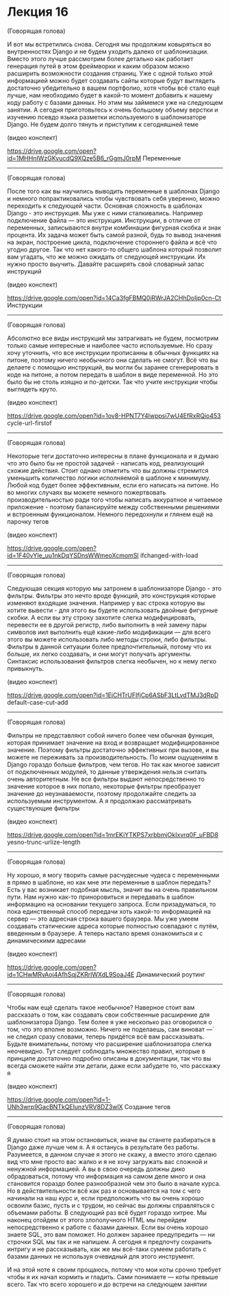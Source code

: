 # Лекция 16


(Говорящая голова)

И вот мы встретились снова. Сегодня мы продолжим ковыряться во
внутренностях Django и не будем уходить далеко от шаблонизации. Вместо
этого лучше рассмотрим более детально как работает генерация путей в
этом фреймворки и каким образом можно расширить возможности создания
страниц. Уже с одной только этой информацией можно будет создавать
сайты которые будут выглядеть достаточно убедительно в вашем
портфолио, хотя чтобы всё стало ещё лучше, нам необходимо будет в
какой-то момент добавить к нашему коду работу с базами данных. Но этим
мы займемся уже на следующем занятии. А сегодня приготовьтесь к очень
большому объему верстки и изучению псевдо языка разметки используемого
в шаблонизаторе Django. Не будем долго тянуть и приступим к
сегодняшней теме

(видео конспект)

https://drive.google.com/open?id=1MHHnIWzGKvucdQ9XQze5B6_rGgmJ0rpM Переменные

----------------------------------------------------------------

(Говорящая голова)

После того как вы научились выводить переменные в шаблонах Django и
немного попрактиковались чтобы чувствовать себя уверенно, можно
переходить к следующей части. Основная сложность в шаблонах Django -
это инструкция. Мы уже с ними сталкивались. Например подключение файла
— это инструкция. Инструкции, в отличие от переменных, записываются
внутри комбинации фигурная скобка и знак процентa. Их задача может
быть самой разной, будь то вывод значения на экран, построение цикла,
подключение стороннего файла и всё что угодно другое. Так что нет
какого-то общего шаблона который позволит вам угадать, что же можно
ожидать от следующей инструкции. Их нужно просто выучить. Давайте
расширять свой словарный запас инструкций

(видео конспект)


https://drive.google.com/open?id=14Ca3fgFBMQ0jRWrJA2CHhDoIjp0cn-Ct Инструкции

----------------------------------------------------------------

(Говорящая голова)

Абсолютно все виды инструкций мы затрагивать не будем, посмотрим
только самые интересные и наиболее часто используемые. Но сразу хочу
уточнить, что все инструкции прописанны в обычных функциях на питоне,
поэтому ничего необычного они сделать не смогут. Всё что вы делаете с
помощью инструкций, вы могли бы заранее сгенерировать в коде на
питоне, а потом передать в шаблон в виде переменной. Но это было бы
не столь изящно и по-детски. Так что учите инструкции чтобы выглядеть
круто.

(видео конспект)

https://drive.google.com/open?id=1ov8-HPNT7Y4lwppsi7wU4EfRxRQio453 cycle-url-firstof

----------------------------------------------------------------

(Говорящая голова)

Некоторые теги достаточно интересны в плане функционала и я думаю что
это было бы не простой задачей - написать код, реализующий схожие
действия. Стоит однако отметить что вы должны стремится уменьшить
количество логики исполняемой в шаблоне к минимуму. Любой код будет
более эффективным, если его написать на питоне. Но во многих случаях
вы можете немного пожертвовать производительностью ради того чтобы
написать аккуратное и читаемое приложение - поэтому балансируйте между
собственными решениями и встроенным функционалом. Немного передохнули
и глянем ещё на парочку тегов

(видео конспект)


https://drive.google.com/open?id=1F40vYIe_uu1nkDqYSDnsWWmeoXcmomSl ifchanged-with-load

----------------------------------------------------------------

(Говорящая голова)

Следующая секция которую мы затронем в шаблонизаторе Django - это
фильтры. Фильтры это нечто вроде функций, это конструкция которые
изменяют входящие значения. Например у вас строка которую вы хотите
вывести - для этого вы будете использовать двойные фигурные скобки. А
если вы эту строку захотите слегка модифицировать, перевести ее в
другой регистр, либо выполнить в ней замену пары символов иил
выполнить ещё какие-либо модификации — для всего этого вы можете
использовать либо методы строки, либо фильтры. Фильтры в данной
ситуации более предпочтительный, потому что их больше, их легко
создавать, и они могут получать аргументы. Синтаксис использования
фильтров слегка необычен, но к нему легко привыкнуть.

(видео конспект)

https://drive.google.com/open?id=1EjCHTrUFIfjCp6ASbF3LtLvdTMJ3dRpD default-case-cut-add

----------------------------------------------------------------

(Говорящая голова)

Фильтры не представляют собой ничего более чем обычная функция,
которая принимает значение на вход и возвращает модифицированное
значение. Поэтому фильтры достаточно эффективных при вызове, и вы
можете не переживать за производительность. По моим ощущениям в Django
гораздо больше фильтров, чем тегов.  Но так как многое зависит от
подключенных модулей, то данные утверждения нельзя считать очень
авторитетным. Не все фильтры выдают непосредственно то значение
которое в них попалo, некоторые фильтры преобразует значение до
неузнаваемости, поэтому продолжайте следить за используемым
инструментом. А я продолжаю рассматривать существующие фильтры

(видео конспект)


https://drive.google.com/open?id=1mrEKiYTKPS7xrbbmjOkIxvrq0F_uFBD8 yesno-trunc-urlize-length

----------------------------------------------------------------

(Говорящая голова)

Ну хорошо, я могу творить самые расчудесные чудеса с переменными в
прямо в шаблоне, но как мне эти переменные в шаблон передать? Есть у
вас возникает подобная мысль, значит вы на очень правильном пути. Нам
нужно как-то приноровиться и передавать в шаблон информацию на
основании текущего запроса. Если призадуматься, то пока единственный
способ передачи хоть какой-то информацией на сервер — это адресная
строка вашего браузера. Мы уже умеем создавать статические адреса
которые полностью совпадают с путём, введенным в браузере. А теперь
настало время ознакомиться и с динамическими адресами

(видео конспект)


https://drive.google.com/open?id=1CHwMRvAoj4AfhSqjZKRrlWXdL9SoaJ4E Динамический роутинг


----------------------------------------------------------------

(Говорящая голова)

Чтобы нам ещё сделать такое необычное? Наверное стоит вам рассказать о
том, как создавать свои собственные расширение для шаблонизатора
Django. Тем более я уже несколько раз оговорился о том, что это вполне
возможно.  Ничего не поделаешь, сам виноват —` не следил сразу
словами, теперь придётся всё вам рассказывать. Будьте внимательны,
потому что расширение шаблонизатора слегка неочевидно. Тут следует
соблюдать множество правил, которые в принципе достаточно подробно
описаны в документации, так что вы всегда сможете найти эти детали,
даже если забудете то, что расскажу я

(видео конспект)


https://drive.google.com/open?id=1-UNh3wrp9GacBNTkQElunzVRV8DZ3wlX Создание тегов

----------------------------------------------------------------

(Говорящая голова)

Я думаю стоит на этом остановиться, иначе вы станете разбираться в
Django даже лучше чем я. А я останусь в результате без
работы. Разумеется, в данном случае я этого не скажу, а вместо этого
сделаю вид что мне просто вас жалко и я не хочу загружать вас сложной
и ненужной информацией. А вы в свою очередь должны дико обрадоваться,
потому что информация на самом деле много и она становится гораздо
более разнообразной чем это было в начале курса. Но в действительности
всё как раз и основывается на том с чего начинали на наш курс и, если
предположить что вы очень хорошо освоили базис, пусть и с трудом, но
сейчас вы должны справляться с объемами работы. В следующий раз всё
будет гораздо хитрее. Мы наконец отойдем от этого злополучного HTML мы
перейдем непосредственно к работе с базами данных. Если вы очень
хорошо знаете SQL, это вам поможет. Но должен заранее предупредить —
ни строчки SQL мы так и не напишем. А сегодня я предпочту сохранить
интригу и не рассказывать, как же мы всё-таки сумеем работать с базами
данных не используя очевидный для этого инструмент.

И на этой ноте я своим прощаюсь, потому что мои коты срочно требует
чтобы я их начал кормить и гладить. Сами понимаете — коты превыше
всего.  Так что всего хорошего и до встречи на следующем занятии